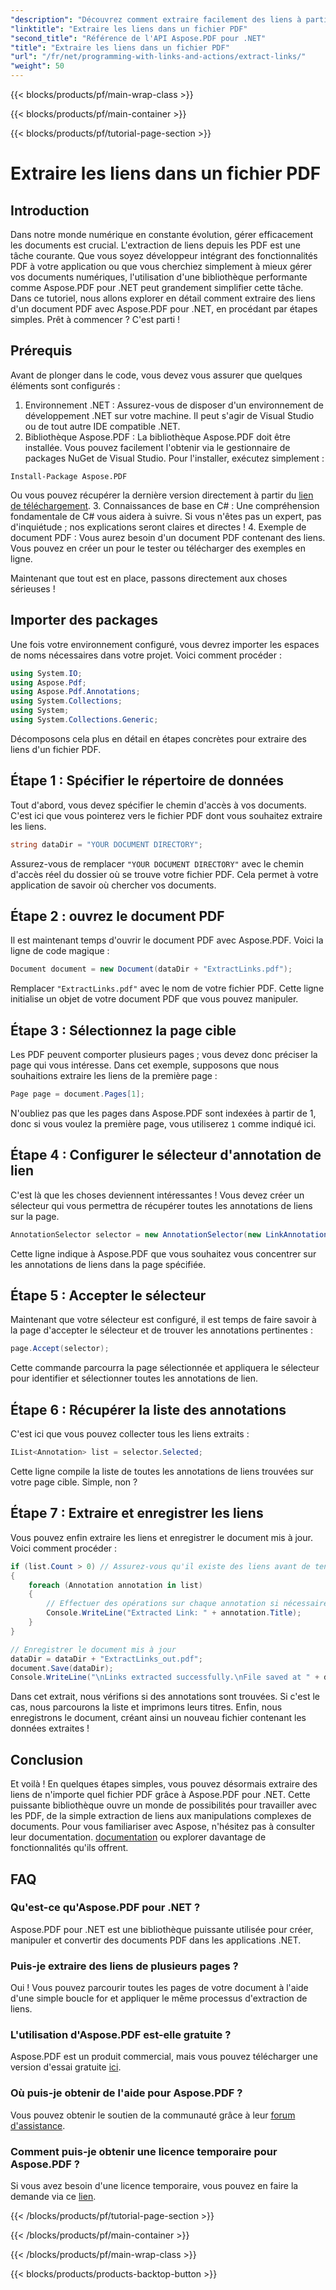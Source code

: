 ```yaml
---
"description": "Découvrez comment extraire facilement des liens à partir de fichiers PDF à l'aide d'Aspose.PDF pour .NET dans ce didacticiel étape par étape."
"linktitle": "Extraire les liens dans un fichier PDF"
"second_title": "Référence de l'API Aspose.PDF pour .NET"
"title": "Extraire les liens dans un fichier PDF"
"url": "/fr/net/programming-with-links-and-actions/extract-links/"
"weight": 50
---
```


{{< blocks/products/pf/main-wrap-class >}}

{{< blocks/products/pf/main-container >}}

{{< blocks/products/pf/tutorial-page-section >}}

# Extraire les liens dans un fichier PDF

## Introduction

Dans notre monde numérique en constante évolution, gérer efficacement les documents est crucial. L'extraction de liens depuis les PDF est une tâche courante. Que vous soyez développeur intégrant des fonctionnalités PDF à votre application ou que vous cherchiez simplement à mieux gérer vos documents numériques, l'utilisation d'une bibliothèque performante comme Aspose.PDF pour .NET peut grandement simplifier cette tâche. Dans ce tutoriel, nous allons explorer en détail comment extraire des liens d'un document PDF avec Aspose.PDF pour .NET, en procédant par étapes simples. Prêt à commencer ? C'est parti !

## Prérequis

Avant de plonger dans le code, vous devez vous assurer que quelques éléments sont configurés :

1. Environnement .NET : Assurez-vous de disposer d'un environnement de développement .NET sur votre machine. Il peut s'agir de Visual Studio ou de tout autre IDE compatible .NET.
2. Bibliothèque Aspose.PDF : La bibliothèque Aspose.PDF doit être installée. Vous pouvez facilement l'obtenir via le gestionnaire de packages NuGet de Visual Studio. Pour l'installer, exécutez simplement :
```
Install-Package Aspose.PDF
```
   Ou vous pouvez récupérer la dernière version directement à partir du [lien de téléchargement](https://releases.aspose.com/pdf/net/).
3. Connaissances de base en C# : Une compréhension fondamentale de C# vous aidera à suivre. Si vous n'êtes pas un expert, pas d'inquiétude ; nos explications seront claires et directes !
4. Exemple de document PDF : Vous aurez besoin d'un document PDF contenant des liens. Vous pouvez en créer un pour le tester ou télécharger des exemples en ligne.

Maintenant que tout est en place, passons directement aux choses sérieuses !

## Importer des packages

Une fois votre environnement configuré, vous devrez importer les espaces de noms nécessaires dans votre projet. Voici comment procéder :

```csharp
using System.IO;
using Aspose.Pdf;
using Aspose.Pdf.Annotations;
using System.Collections;
using System;
using System.Collections.Generic;
```

Décomposons cela plus en détail en étapes concrètes pour extraire des liens d'un fichier PDF.

## Étape 1 : Spécifier le répertoire de données

Tout d'abord, vous devez spécifier le chemin d'accès à vos documents. C'est ici que vous pointerez vers le fichier PDF dont vous souhaitez extraire les liens. 

```csharp
string dataDir = "YOUR DOCUMENT DIRECTORY";
```

Assurez-vous de remplacer `"YOUR DOCUMENT DIRECTORY"` avec le chemin d'accès réel du dossier où se trouve votre fichier PDF. Cela permet à votre application de savoir où chercher vos documents.

## Étape 2 : ouvrez le document PDF

Il est maintenant temps d'ouvrir le document PDF avec Aspose.PDF. Voici la ligne de code magique :

```csharp
Document document = new Document(dataDir + "ExtractLinks.pdf");
```

Remplacer `"ExtractLinks.pdf"` avec le nom de votre fichier PDF. Cette ligne initialise un objet de votre document PDF que vous pouvez manipuler.

## Étape 3 : Sélectionnez la page cible

Les PDF peuvent comporter plusieurs pages ; vous devez donc préciser la page qui vous intéresse. Dans cet exemple, supposons que nous souhaitions extraire les liens de la première page :

```csharp
Page page = document.Pages[1];
```

N'oubliez pas que les pages dans Aspose.PDF sont indexées à partir de 1, donc si vous voulez la première page, vous utiliserez `1` comme indiqué ici.

## Étape 4 : Configurer le sélecteur d'annotation de lien

C'est là que les choses deviennent intéressantes ! Vous devez créer un sélecteur qui vous permettra de récupérer toutes les annotations de liens sur la page.

```csharp
AnnotationSelector selector = new AnnotationSelector(new LinkAnnotation(page, Aspose.Pdf.Rectangle.Trivial));
```

Cette ligne indique à Aspose.PDF que vous souhaitez vous concentrer sur les annotations de liens dans la page spécifiée.

## Étape 5 : Accepter le sélecteur

Maintenant que votre sélecteur est configuré, il est temps de faire savoir à la page d'accepter le sélecteur et de trouver les annotations pertinentes :

```csharp
page.Accept(selector);
```

Cette commande parcourra la page sélectionnée et appliquera le sélecteur pour identifier et sélectionner toutes les annotations de lien.

## Étape 6 : Récupérer la liste des annotations

C'est ici que vous pouvez collecter tous les liens extraits :

```csharp
IList<Annotation> list = selector.Selected;
```

Cette ligne compile la liste de toutes les annotations de liens trouvées sur votre page cible. Simple, non ?

## Étape 7 : Extraire et enregistrer les liens

Vous pouvez enfin extraire les liens et enregistrer le document mis à jour. Voici comment procéder :

```csharp
if (list.Count > 0) // Assurez-vous qu'il existe des liens avant de tenter d'y accéder
{
    foreach (Annotation annotation in list)
    {
        // Effectuer des opérations sur chaque annotation si nécessaire
        Console.WriteLine("Extracted Link: " + annotation.Title);
    }
}

// Enregistrer le document mis à jour
dataDir = dataDir + "ExtractLinks_out.pdf";
document.Save(dataDir);
Console.WriteLine("\nLinks extracted successfully.\nFile saved at " + dataDir);
```

Dans cet extrait, nous vérifions si des annotations sont trouvées. Si c'est le cas, nous parcourons la liste et imprimons leurs titres. Enfin, nous enregistrons le document, créant ainsi un nouveau fichier contenant les données extraites !

## Conclusion

Et voilà ! En quelques étapes simples, vous pouvez désormais extraire des liens de n'importe quel fichier PDF grâce à Aspose.PDF pour .NET. Cette puissante bibliothèque ouvre un monde de possibilités pour travailler avec les PDF, de la simple extraction de liens aux manipulations complexes de documents. Pour vous familiariser avec Aspose, n'hésitez pas à consulter leur documentation. [documentation](https://reference.aspose.com/pdf/net/) ou explorer davantage de fonctionnalités qu'ils offrent.

## FAQ

### Qu'est-ce qu'Aspose.PDF pour .NET ?
Aspose.PDF pour .NET est une bibliothèque puissante utilisée pour créer, manipuler et convertir des documents PDF dans les applications .NET.

### Puis-je extraire des liens de plusieurs pages ?
Oui ! Vous pouvez parcourir toutes les pages de votre document à l'aide d'une simple boucle for et appliquer le même processus d'extraction de liens.

### L'utilisation d'Aspose.PDF est-elle gratuite ?
Aspose.PDF est un produit commercial, mais vous pouvez télécharger une version d'essai gratuite [ici](https://releases.aspose.com/).

### Où puis-je obtenir de l'aide pour Aspose.PDF ?
Vous pouvez obtenir le soutien de la communauté grâce à leur [forum d'assistance](https://forum.aspose.com/c/pdf/10).

### Comment puis-je obtenir une licence temporaire pour Aspose.PDF ?
Si vous avez besoin d'une licence temporaire, vous pouvez en faire la demande via ce [lien](https://purchase.aspose.com/temporary-license/).

{{< /blocks/products/pf/tutorial-page-section >}}

{{< /blocks/products/pf/main-container >}}

{{< /blocks/products/pf/main-wrap-class >}}

{{< blocks/products/products-backtop-button >}}